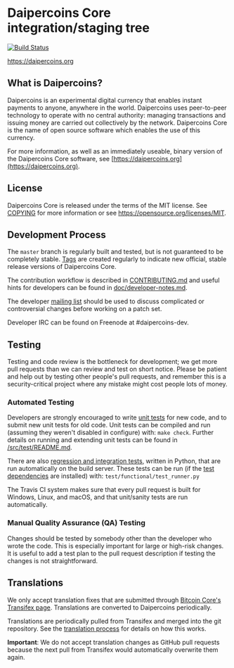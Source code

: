 Daipercoins Core integration/staging tree
=====================================

[![Build Status](https://travis-ci.org/daipercoins-project/daipercoins.svg?branch=master)](https://travis-ci.org/daipercoins-project/daipercoins)

https://daipercoins.org

What is Daipercoins?
----------------

Daipercoins is an experimental digital currency that enables instant payments to
anyone, anywhere in the world. Daipercoins uses peer-to-peer technology to operate
with no central authority: managing transactions and issuing money are carried
out collectively by the network. Daipercoins Core is the name of open source
software which enables the use of this currency.

For more information, as well as an immediately useable, binary version of
the Daipercoins Core software, see [https://daipercoins.org](https://daipercoins.org).

License
-------

Daipercoins Core is released under the terms of the MIT license. See [COPYING](COPYING) for more
information or see https://opensource.org/licenses/MIT.

Development Process
-------------------

The `master` branch is regularly built and tested, but is not guaranteed to be
completely stable. [Tags](https://github.com/daipercoins-project/daipercoins/tags) are created
regularly to indicate new official, stable release versions of Daipercoins Core.

The contribution workflow is described in [CONTRIBUTING.md](CONTRIBUTING.md)
and useful hints for developers can be found in [doc/developer-notes.md](doc/developer-notes.md).

The developer [mailing list](https://groups.google.com/forum/#!forum/daipercoins-dev)
should be used to discuss complicated or controversial changes before working
on a patch set.

Developer IRC can be found on Freenode at #daipercoins-dev.

Testing
-------

Testing and code review is the bottleneck for development; we get more pull
requests than we can review and test on short notice. Please be patient and help out by testing
other people's pull requests, and remember this is a security-critical project where any mistake might cost people
lots of money.

### Automated Testing

Developers are strongly encouraged to write [unit tests](src/test/README.md) for new code, and to
submit new unit tests for old code. Unit tests can be compiled and run
(assuming they weren't disabled in configure) with: `make check`. Further details on running
and extending unit tests can be found in [/src/test/README.md](/src/test/README.md).

There are also [regression and integration tests](/test), written
in Python, that are run automatically on the build server.
These tests can be run (if the [test dependencies](/test) are installed) with: `test/functional/test_runner.py`

The Travis CI system makes sure that every pull request is built for Windows, Linux, and macOS, and that unit/sanity tests are run automatically.

### Manual Quality Assurance (QA) Testing

Changes should be tested by somebody other than the developer who wrote the
code. This is especially important for large or high-risk changes. It is useful
to add a test plan to the pull request description if testing the changes is
not straightforward.

Translations
------------

We only accept translation fixes that are submitted through [Bitcoin Core's Transifex page](https://www.transifex.com/projects/p/bitcoin/).
Translations are converted to Daipercoins periodically.

Translations are periodically pulled from Transifex and merged into the git repository. See the
[translation process](doc/translation_process.md) for details on how this works.

**Important**: We do not accept translation changes as GitHub pull requests because the next
pull from Transifex would automatically overwrite them again.
